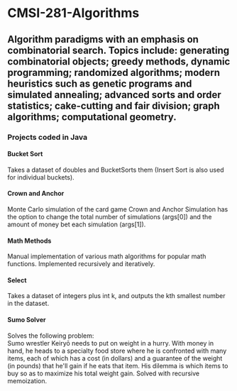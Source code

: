# CMSI-281-Algorithms

## Algorithm paradigms with an emphasis on combinatorial search. Topics include: generating combinatorial objects; greedy methods, dynamic programming; randomized algorithms; modern heuristics such as genetic programs and simulated annealing; advanced sorts and order statistics; cake-cutting and fair division; graph algorithms; computational geometry.

### Projects coded in Java

#### Bucket Sort
Takes a dataset of doubles and BucketSorts them (Insert Sort is also used for individual buckets).  

#### Crown and Anchor
Monte Carlo simulation of the card game Crown and Anchor
Simulation has the option to change the total number of simulations (args[0]) and the amount of money bet each simulation (args[1]).

#### Math Methods
Manual implementation of various math algorithms for popular math functions. Implemented recursively and iteratively.

#### Select
Takes a dataset of integers plus int k, and outputs the kth smallest number in the dataset.


#### Sumo Solver
Solves the following problem:   
Sumo wrestler Keiryō needs to put on weight in a hurry. With money in hand, he heads to a specialty food store where he is confronted with many items, each of which has a cost (in dollars) and a guarantee of the weight (in pounds) that he'll gain if he eats that item. His dilemma is which items to buy so as to maximize his total weight gain.
Solved with recursive memoization.
